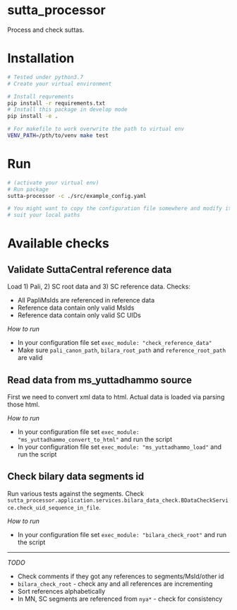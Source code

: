 # sutta_processor

Process and check suttas.

# Installation

```bash
# Tested under python3.7
# Create your virtual environment

# Install requrements
pip install -r requirements.txt
# Install this package in develop mode
pip install -e .

# For makefile to work overwrite the path to virtual env
VENV_PATH=/pth/to/venv make test
```

# Run
```bash
# (activate your virtual env)
# Run package
sutta-processor -c ./src/example_config.yaml

# You might want to copy the configuration file somewhere and modify it to
# suit your local paths
```

# Available checks
## Validate SuttaCentral reference data
Load 1) Pali, 2) SC root data and 3) SC reference data. Checks:
* All PapliMsIds are referenced in reference data
* Reference data contain only valid MsIds
* Reference data contain only valid SC UIDs

*How to run*
* In your configuration file set `exec_module: "check_reference_data"`
* Make sure `pali_canon_path`, `bilara_root_path` and `reference_root_path` are valid


## Read data from ms_yuttadhammo source
First we need to convert xml data to html. Actual data is loaded via parsing those html.

*How to run*
* In your configuration file set `exec_module: "ms_yuttadhammo_convert_to_html"` and run the script
* In your configuration file set `exec_module: "ms_yuttadhammo_load"` and run the script

## Check bilary data segments id
Run various tests against the segments. Check `sutta_processor.application.services.bilara_data_check.BDataCheckService.check_uid_sequence_in_file`.

*How to run*
* In your configuration file set `exec_module: "bilara_check_root"` and run the script

---
*TODO*
* Check comments if they got any references to segments/MsId/other id
* `bilara_check_root` - check any and all references are incrementing
* Sort references alphabetically
* In MN, SC segments are referenced from `nya*` - check for consistency

